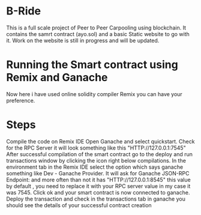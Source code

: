 # B-Ride
This is a full scale project of Peer to Peer Carpooling using blockchain.
It contains the samrt contract (ayo.sol) and a basic Static website to go with it.
Work on the website is still in progress and will be updated.

# Running the Smart contract using Remix and Ganache 
Now here i have used online solidity compiler Remix you can have your preference.
# Steps
Compile the code on Remix IDE 
Open Ganache and select quickstart.
Check for the RPC Server it will look something like this "HTTP://127.0.0.1:7545"
After successful compilation of the smart contract go to the deploy and run transactions window by clicking the icon right below compilations.
In the environment tab in the Remix IDE select the option which says ganache something like Dev - Ganache Provider.
It will ask for Ganache JSON-RPC Endpoint: and more often than not it has "HTTP://127.0.0.1:8545" this value by default , you need to replace it with your RPC server value in my case it was 7545.
Click ok and your smart contract is now connected to ganache.
Deploy the transaction and check in the transactions tab in ganache you should see the details of your successful contract creation 

